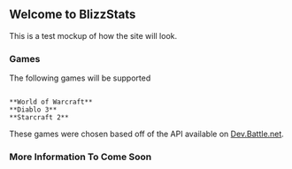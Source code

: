 ## Welcome to BlizzStats

This is a test mockup of how the site will look.

### Games

The following games will be supported

```

**World of Warcraft**
**Diablo 3**
**Starcraft 2**

```

These games were chosen based off of the API available on [Dev.Battle.net](https://dev.battle.net/io-docs).

### More Information To Come Soon
